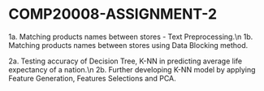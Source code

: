 # COMP20008-ASSIGNMENT-2
1a. Matching products names between stores - Text Preprocessing.\n
1b. Matching products names between stores using Data Blocking method.

2a. Testing accuracy of Decision Tree, K-NN in predicting average life expectancy of a nation.\n
2b. Further developing K-NN model by applying Feature Generation, Features Selections and PCA.

